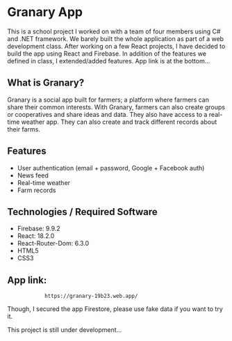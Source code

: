 # Granary App
This is a school project I worked on with a team of four members using C# and .NET framework.
We barely built the whole application as part of a web development class. After working on a few React projects,
I have decided to build the app using React and Firebase. In addition of the features we defined in class, I extended/added 
features. 
App link is at the bottom...

## What is Granary?
Granary is a social app built for farmers; a platform where farmers can share their common interests. With Granary, farmers
can also create groups or cooperatives and share ideas and data. They also have access to a real-time weather app. They 
can also create and track different records about their farms.

## Features
* User authentication (email + password, Google + Facebook auth)
* News feed
* Real-time weather
* Farm records

## Technologies / Required Software
* Firebase: 9.9.2
* React: 18.2.0
* React-Router-Dom: 6.3.0
* HTML5
* CSS3

## App link: 
                https://granary-19b23.web.app/
Though, I secured the app Firestore, please use fake data if you want to try it.
        
This project is still under development...
